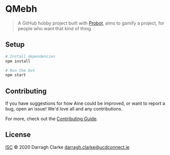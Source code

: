 # QMebh

> A GitHub hobby project built with [Probot](https://github.com/probot/probot), aims to gamify a project, for people who want that kind of thing

## Setup

```sh
# Install dependencies
npm install

# Run the bot
npm start
```

## Contributing

If you have suggestions for how Aine could be improved, or want to report a bug, open an issue! We'd love all and any contributions.

For more, check out the [Contributing Guide](CONTRIBUTING.md).

## License

[ISC](LICENSE) © 2020 Darragh Clarke <darragh.clarke@ucdconnect.ie>
